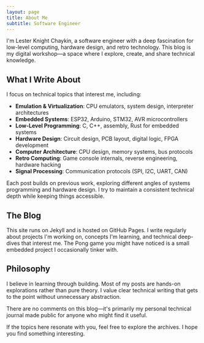 ```yaml
---
layout: page
title: About Me
subtitle: Software Engineer
---
```


I'm Lester Knight Chaykin, a software engineer with a deep fascination for low-level computing, hardware design, and retro technology. This blog is my digital workshop—a space where I explore, create, and share technical knowledge.

## What I Write About

I focus on technical topics that interest me, including:

- **Emulation & Virtualization**: CPU emulators, system design, interpreter architectures
- **Embedded Systems**: ESP32, Arduino, STM32, AVR microcontrollers
- **Low-Level Programming**: C, C++, assembly, Rust for embedded systems
- **Hardware Design**: Circuit design, PCB layout, digital logic, FPGA development
- **Computer Architecture**: CPU design, memory systems, bus protocols
- **Retro Computing**: Game console internals, reverse engineering, hardware hacking
- **Signal Processing**: Communication protocols (SPI, I2C, UART, CAN)

Each post builds on previous work, exploring different angles of systems programming and hardware design. I try to maintain a consistent technical depth while keeping things accessible.

## The Blog

This site runs on Jekyll and is hosted on GitHub Pages. I write regularly about projects I'm working on, concepts I'm learning, and technical deep-dives that interest me. The Pong game you might have noticed is a small embedded project I occasionally tinker with.

## Philosophy

I believe in learning through building. Most of my posts are hands-on explorations rather than pure theory. I value clear technical writing that gets to the point without unnecessary abstraction.

There are no comments on this blog—it's primarily my personal technical journal made public for anyone who might find it useful.

If the topics here resonate with you, feel free to explore the archives. I hope you find something interesting.